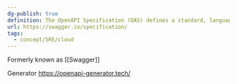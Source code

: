 ```yaml
---
dg-publish: true
definition: The OpenAPI Specification (OAS) defines a standard, language-agnostic interface to HTTP APIs which allows both humans and computers to discover and understand the capabilities of the service without access to source code, documentation, or through network traffic inspection.
url: https://swagger.io/specification/
tags:
  - concept/SRE/cloud
---
```

Formerly known as [[Swagger]]

Generator https://openapi-generator.tech/
